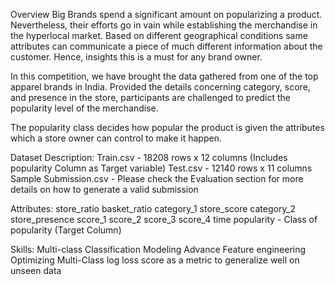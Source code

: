 Overview
Big Brands spend a significant amount on popularizing a product. Nevertheless, their efforts go in vain while establishing the merchandise in the hyperlocal market. Based on different geographical conditions same attributes can communicate a piece of much different information about the customer. Hence, insights this is a must for any brand owner.

In this competition, we have brought the data gathered from one of the top apparel brands in India. Provided the details concerning category, score, and presence in the store, participants are challenged to predict the popularity level of the merchandise. 

The popularity class decides how popular the product is given the attributes which a store owner can control to make it happen.

 
Dataset Description:
Train.csv - 18208 rows x 12 columns (Includes popularity Column as Target variable)
Test.csv - 12140 rows x 11 columns
Sample Submission.csv - Please check the Evaluation section for more details on how to generate a valid submission
 
Attributes:
store_ratio
basket_ratio
category_1 
store_score
category_2
store_presence
score_1
score_2 
score_3
score_4
time
popularity - Class of popularity (Target Column)
 
Skills:
Multi-class Classification Modeling
Advance Feature engineering
Optimizing Multi-Class log loss score as a metric to generalize well on unseen data
